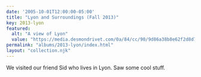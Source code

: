 ```yaml
---
date: '2005-10-01T12:00:00-05:00'
title: "Lyon and Surroundings (Fall 2013)"
key: 2013-lyon
featured:
  alt: "A view of Lyon"
  value: "https://media.desmondrivet.com/0a/84/cc/90/9d86a38b8e62f2d8d7b2cea0945edfd41ea49fa9e8b1832e0769f894.jpg"
permalink: "albums/2013-lyon/index.html"
layout: "collection.njk"
---
```


We visited our friend Sid who lives in Lyon.  Saw some cool stuff.